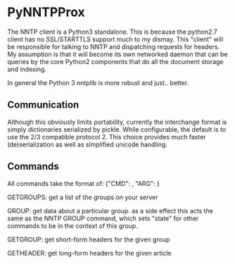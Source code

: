 PyNNTPProx
===============

The NNTP client is a Python3 standalone.
This is because the python2.7 client has no SSL/STARTTLS support much to my dismay.
This "client" will be responsible for talking to NNTP and dispatching requests for
headers.   My assumption is that it will become its own networked daemon that
can be queries by the core Python2 components that do all the document storage
and indexing.

In general the Python 3 nntplib is more robust and just.. better.


Communication
--------------
Although this obviously limits portability, currently the interchange format is simply dictionaries serialized by pickle.  While configurable, the default is to use the 2/3 compatible protocol 2.  This choice provides much faster (de)serialization as well as simplified unicode handling.

Commands
--------------
All commands take the format of:
{"CMD": <command name>, "ARG": <arguments for command>}

GETGROUPS: get a list of the groups on your server

GROUP: get data about a particular group. as a side effect this acts the same as the NNTP GROUP command, which sets "state" for other commands to be in the context of this group.

GETGROUP: get short-form headers for the given group

GETHEADER: get long-form headers for the given article
